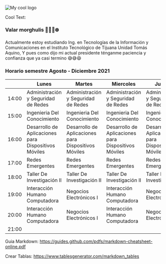 ![My cool logo](https://images.cooltext.com/5548788.png) 

<a href="http://cooltext.com" target="_top"><img src="https://cooltext.com/images/ct_pixel.gif" width="80" height="15" alt="Cool Text: Logo and Graphics Generator" border="0" /></a>

### Valar morghulis 🐉🐺🔥❄️


Actualmente estoy estudiando Ing. en Tecnologías de la Información y Comunicaciones en el Instituto Tecnológico de Tijuana Unidad Tomás Aquino, Y pues como dijo mi actual presidente ténganme paciencia y confianza que ya casi termino 😅😅😄 


### Horario semestre Agosto - Diciembre 2021
|       | Lunes                                                | Martes                                               | Miercoles                                            | Jueves                                               | Viernes                                              |
|-------|------------------------------------------------------|------------------------------------------------------|------------------------------------------------------|------------------------------------------------------|------------------------------------------------------|
| 14:00 | Administración y Seguridad de Redes                  | Administración y Seguridad de Redes                  | Administración y Seguridad de Redes                  | Administración y Seguridad de Redes                  | Administración y Seguridad de Redes                  |
| 15:00 | Ingenieria Del Conocimiento                          | Ingenieria Del Conocimiento                          | Ingenieria Del Conocimiento                          | Ingenieria Del Conocimiento                          |                                                      |
| 16:00 | Desarrollo de Aplicaciones para Dispositivos Móviles | Desarrollo de Aplicaciones para Dispositivos Móviles | Desarrollo de Aplicaciones para Dispositivos Móviles | Desarrollo de Aplicaciones para Dispositivos Móviles | Desarrollo de Aplicaciones para Dispositivos Móviles |
| 17:00 | Redes Emergentes                                     | Redes Emergentes                                     | Redes Emergentes                                     | Redes Emergentes                                     | Redes Emergentes                                     |
| 18:00 | Taller De Investigación II                           | Taller De Investigación II                           | Taller De Investigación II                           | Taller De Investigación II                           |                                                      |
| 19:00 | Interacción   Humano Computadora                     | Negocios   Electrónicos I                            | Interacción   Humano Computadora                     | Negocios   Electrónicos I                            |                                                      |
| 20:00 | Interacción Humano Computadora                       | Negocios Electrónicos I                              | Interacción Humano Computadora                       | Negocios Electrónicos I                              |                                                      |
| 21:00 |                                                      |                                                      |                                                      |                                                      |                                                      |





Guia Markdown:
https://guides.github.com/pdfs/markdown-cheatsheet-online.pdf

Crear Tablas: 
https://www.tablesgenerator.com/markdown_tables
